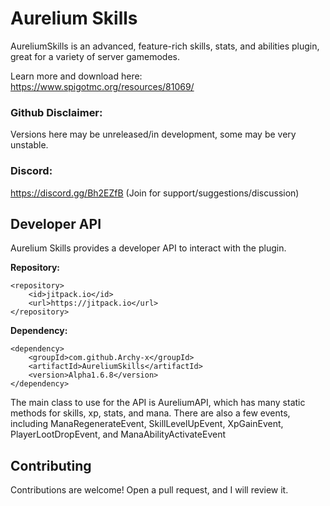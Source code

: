# Aurelium Skills

AureliumSkills is an advanced, feature-rich skills, stats, and abilities plugin, great for a variety of server gamemodes.

Learn more and download here: https://www.spigotmc.org/resources/81069/

### Github Disclaimer:
Versions here may be unreleased/in development, some may be very unstable.

### Discord:

https://discord.gg/Bh2EZfB (Join for support/suggestions/discussion)

## Developer API

Aurelium Skills provides a developer API to interact with the plugin.

**Repository:**
```
<repository>
 	<id>jitpack.io</id>
 	<url>https://jitpack.io</url>
</repository>
```

**Dependency:**
```
<dependency>
   	<groupId>com.github.Archy-x</groupId>
   	<artifactId>AureliumSkills</artifactId>
   	<version>Alpha1.6.8</version>
</dependency>
```

The main class to use for the API is AureliumAPI, which has many static methods for skills, xp, stats, and mana.
There are also a few events, including ManaRegenerateEvent, SkillLevelUpEvent, XpGainEvent, PlayerLootDropEvent, and ManaAbilityActivateEvent

## Contributing
Contributions are welcome! Open a pull request, and I will review it.